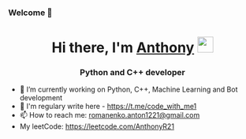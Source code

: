 ### Welcome 👋
<h1 align="center">Hi there, I'm <a href="https://t.me/code_with_me1" target="_blank">Anthony</a> 
<img src="https://github.com/blackcater/blackcater/raw/main/images/Hi.gif" height="32"/></h1>
<h3 align="center">Python and C++ developer</h3>

- 🔭 I’m currently working on Python, C++, Machine Learning and Bot development 
- 💬 I'm regulary write here - https://t.me/code_with_me1
- 📫 How to reach me: romanenko.anton1221@gmail.com
- My leetCode: https://leetcode.com/AnthonyR21

<!--
**AnthonyRom12/AnthonyRom12** is a ✨ _special_ ✨ repository because its `README.md` (this file) appears on your GitHub profile.

Here are some ideas to get you started:

- 🔭 I’m currently working on Python, C++, Machine Learning and Bot development 
- 💬 I'm regulary write here - https://t.me/code_with_me1
- 📫 How to reach me: romanenko.anton1221@gmail.com
- My leetCode: https://leetcode.com/AnthonyR21


